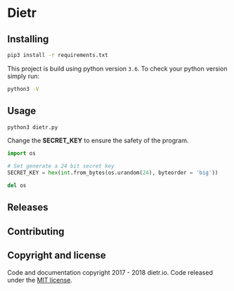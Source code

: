# Dietr

## Installing

```bash
pip3 install -r requirements.txt
```

This project is build using python version `3.6`. To check your python version simply run:

```bash
python3 -V
```

## Usage

```bash
python3 dietr.py
```

Change the **SECRET_KEY** to ensure the safety of the program.

```python
import os

# Set generate a 24 bit secret key
SECRET_KEY = hex(int.from_bytes(os.urandom(24), byteorder = 'big'))

del os
```

## Releases

## Contributing

## Copyright and license

Code and documentation copyright 2017 - 2018 dietr.io. Code released under the [MIT license](LICENSE).
